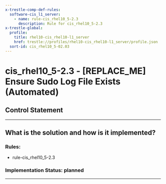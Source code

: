 ```yaml
---
x-trestle-comp-def-rules:
  software-cis_l1_server:
    - name: rule-cis_rhel10_5-2.3
      description: Rule for cis_rhel10_5-2.3
x-trestle-global:
  profile:
    title: rhel10-cis_rhel10-l1_server
    href: trestle://profiles/rhel10-cis_rhel10-l1_server/profile.json
  sort-id: cis_rhel10_5-02.03
---
```


# cis_rhel10_5-2.3 - \[REPLACE_ME\] Ensure Sudo Log File Exists (Automated)

## Control Statement

______________________________________________________________________

## What is the solution and how is it implemented?

<!-- For implementation status enter one of: implemented, partial, planned, alternative, not-applicable -->

<!-- Note that the list of rules under ### Rules: is read-only and changes will not be captured after assembly to JSON -->

<!-- Add control implementation description here for control: cis_rhel10_5-2.3 -->

### Rules:

  - rule-cis_rhel10_5-2.3

### Implementation Status: planned

______________________________________________________________________
